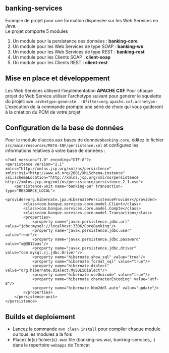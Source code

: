 ## banking-services

Example de projet pour une formation dispensée sur les Web Services en Java.  
Le projet comporte 5 modules
1. Un module pour la persistance des données : __banking-core__
2. Un module pour les Web Services de type SOAP : __banking-ws__
3. Un module pour les Web Services de type REST : __banking-rest__
4. Un module pour les Clients SOAP : __client-soap__
5. Un module pour les Clients REST : __client-rest__

## Mise en place et développement
Les Web Services utilisent l’implémentation __APACHE CXF__
Pour chaque projet de Web Service utiliser l'archetype suivant pour generer le squelette du projet:
`mvn archetype:generate  -Dfilter=org.apache.cxf.archetype:`
L'execution de la commande prompte une série de choix qui vous guideront à la création du POM de votre projet

## Configuration de la base de données 
Pour le module d’accès aux bases de données`banking-core`, éditez le fichier `src/main/resources/META-INF/persistence.xml` 
et configurez les informations relatives à votre base de données :
```
<?xml version="1.0" encoding="UTF-8"?>
<persistence version="2.1" xmlns="http://xmlns.jcp.org/xml/ns/persistence" xmlns:xsi="http://www.w3.org/2001/XMLSchema-instance" xsi:schemaLocation="http://xmlns.jcp.org/xml/ns/persistence http://xmlns.jcp.org/xml/ns/persistence/persistence_2_1.xsd">
    <persistence-unit name="banking-pu" transaction-type="RESOURCE_LOCAL">
        <provider>org.hibernate.jpa.HibernatePersistenceProvider</provider>
        <class>com.banque.services.core.model.Client</class>
        <class>com.banque.services.core.model.Compte</class>
        <class>com.banque.services.core.model.Transaction</class>
        <properties>
            <property name="javax.persistence.jdbc.url" value="jdbc:mysql://localhost:3306/CoreBanking"/>
            <property name="javax.persistence.jdbc.user" value="root"/>
            <property name="javax.persistence.jdbc.password" value="a@@812pas"/>
            <property name="javax.persistence.jdbc.driver" value="com.mysql.cj.jdbc.Driver"/>
            <property name="hibernate.show_sql" value="true"/>
            <property name="hibernate.format_sql" value="true"/>
            <property name="hibernate.dialect" value="org.hibernate.dialect.MySQL5Dialect"/>
            <property name="hibernate.useUnicode" value="true"/>
            <property name="hibernate.characterEncoding" value="utf-8"/>
            <property name="hibernate.hbm2ddl.auto" value="update"/>
        </properties>
    </persistence-unit>
</persistence>
```
## Builds et deploiement
- Lancez la commande `mvn clean install` pour compiler chaque module ou tous les modules a la fois
- Placez le(s) fichier(s) .war file (banking-ws.war, banking-services,..) dans le repertoire `webapps` de Tomcat
